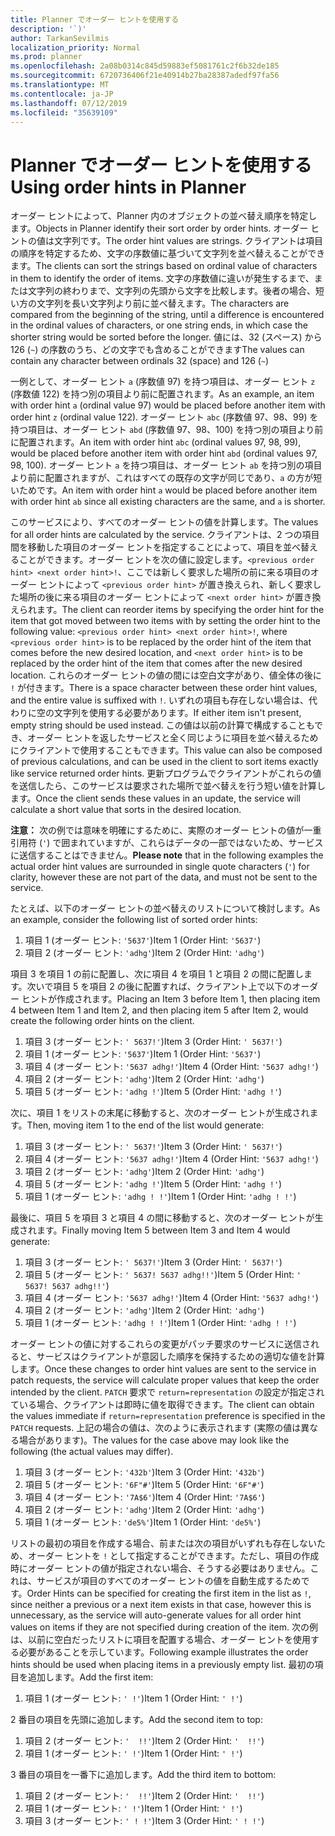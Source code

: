 ```yaml
---
title: Planner でオーダー ヒントを使用する
description: '`)'
author: TarkanSevilmis
localization_priority: Normal
ms.prod: planner
ms.openlocfilehash: 2a08b0314c845d59883ef5081761c2f6b32de185
ms.sourcegitcommit: 6720736406f21e40914b27ba28387adedf97fa56
ms.translationtype: MT
ms.contentlocale: ja-JP
ms.lasthandoff: 07/12/2019
ms.locfileid: "35639109"
---
```

# <a name="using-order-hints-in-planner"></a><span data-ttu-id="6da9d-103">Planner でオーダー ヒントを使用する</span><span class="sxs-lookup"><span data-stu-id="6da9d-103">Using order hints in Planner</span></span>

<span data-ttu-id="6da9d-104">オーダー ヒントによって、Planner 内のオブジェクトの並べ替え順序を特定します。</span><span class="sxs-lookup"><span data-stu-id="6da9d-104">Objects in Planner identify their sort order by order hints.</span></span> <span data-ttu-id="6da9d-105">オーダー ヒントの値は文字列です。</span><span class="sxs-lookup"><span data-stu-id="6da9d-105">The order hint values are strings.</span></span> <span data-ttu-id="6da9d-106">クライアントは項目の順序を特定するため、文字の序数値に基づいて文字列を並べ替えることができます。</span><span class="sxs-lookup"><span data-stu-id="6da9d-106">The clients can sort the strings based on ordinal value of characters in them to identify the order of items.</span></span> <span data-ttu-id="6da9d-107">文字の序数値に違いが発生するまで、または文字列の終わりまで、文字列の先頭から文字を比較します。後者の場合、短い方の文字列を長い文字列より前に並べ替えます。</span><span class="sxs-lookup"><span data-stu-id="6da9d-107">The characters are compared from the beginning of the string, until a difference is encountered in the ordinal values of characters, or one string ends, in which case the shorter string would be sorted before the longer.</span></span> <span data-ttu-id="6da9d-108">値には、32 (スペース) から 126 (`~`) の序数のうち、どの文字でも含めることができます</span><span class="sxs-lookup"><span data-stu-id="6da9d-108">The values can contain any character between ordinals 32 (space) and 126 (`~`)</span></span>

<span data-ttu-id="6da9d-109">一例として、オーダー ヒント `a` (序数値 97) を持つ項目は、オーダー ヒント `z` (序数値 122) を持つ別の項目より前に配置されます。</span><span class="sxs-lookup"><span data-stu-id="6da9d-109">As an example, an item with order hint `a` (ordinal value 97) would be placed before another item with order hint `z` (ordinal value 122).</span></span> <span data-ttu-id="6da9d-110">オーダー ヒント `abc` (序数値 97、98、99) を持つ項目は、オーダー ヒント `abd` (序数値 97、98、100) を持つ別の項目より前に配置されます。</span><span class="sxs-lookup"><span data-stu-id="6da9d-110">An item with order hint `abc` (ordinal values 97, 98, 99), would be placed before another item with order hint `abd` (ordinal values 97, 98, 100).</span></span> <span data-ttu-id="6da9d-111">オーダー ヒント `a` を持つ項目は、オーダー ヒント `ab` を持つ別の項目より前に配置されますが、これはすべての既存の文字が同じであり、`a` の方が短いためです。</span><span class="sxs-lookup"><span data-stu-id="6da9d-111">An item with order hint `a` would be placed before another item with order hint `ab` since all existing characters are the same, and `a` is shorter.</span></span>

<span data-ttu-id="6da9d-112">このサービスにより、すべてのオーダー ヒントの値を計算します。</span><span class="sxs-lookup"><span data-stu-id="6da9d-112">The values for all order hints are calculated by the service.</span></span> <span data-ttu-id="6da9d-113">クライアントは、2 つの項目間を移動した項目のオーダー ヒントを指定することによって、項目を並べ替えることができます。オーダー ヒントを次の値に設定します。`<previous order hint> <next order hint>!`、ここでは新しく要求した場所の前に来る項目のオーダー ヒントによって `<previous order hint>` が置き換えられ、新しく要求した場所の後に来る項目のオーダー ヒントによって `<next order hint>` が置き換えられます。</span><span class="sxs-lookup"><span data-stu-id="6da9d-113">The client can reorder items by specifying the order hint for the item that got moved between two items with by setting the order hint to the following value: `<previous order hint> <next order hint>!`, where `<previous order hint>` is to be replaced by the order hint of the item that comes before the new desired location, and `<next order hint>` is to be replaced by the order hint of the item that comes after the new desired location.</span></span> <span data-ttu-id="6da9d-114">これらのオーダー ヒントの値の間には空白文字があり、値全体の後に `!` が付きます。</span><span class="sxs-lookup"><span data-stu-id="6da9d-114">There is a space character between these order hint values, and the entire value is suffixed with `!`.</span></span> <span data-ttu-id="6da9d-115">いずれの項目も存在しない場合は、代わりに空の文字列を使用する必要があります。</span><span class="sxs-lookup"><span data-stu-id="6da9d-115">If either item isn't present, empty string should be used instead.</span></span> <span data-ttu-id="6da9d-116">この値は以前の計算で構成することもでき、オーダー ヒントを返したサービスと全く同じように項目を並べ替えるためにクライアントで使用することもできます。</span><span class="sxs-lookup"><span data-stu-id="6da9d-116">This value can also be composed of previous calculations, and can be used in the client to sort items exactly like service returned order hints.</span></span> <span data-ttu-id="6da9d-117">更新プログラムでクライアントがこれらの値を送信したら、このサービスは要求された場所で並べ替えを行う短い値を計算します。</span><span class="sxs-lookup"><span data-stu-id="6da9d-117">Once the client sends these values in an update, the service will calculate a short value that sorts in the desired location.</span></span>

<span data-ttu-id="6da9d-118">**注意：** 次の例では意味を明確にするために、実際のオーダー ヒントの値が一重引用符 (`'`) で囲まれていますが、これらはデータの一部ではないため、サービスに送信することはできません。</span><span class="sxs-lookup"><span data-stu-id="6da9d-118">**Please note** that in the following examples the actual order hint values are surrounded in single quote characters (`'`) for clarity, however these are not part of the data, and must not be sent to the service.</span></span>
 
<span data-ttu-id="6da9d-119">たとえば、以下のオーダー ヒントの並べ替えのリストについて検討します。</span><span class="sxs-lookup"><span data-stu-id="6da9d-119">As an example, consider the following list of sorted order hints:</span></span>

1. <span data-ttu-id="6da9d-120">項目 1 (オーダー ヒント: `'5637'`)</span><span class="sxs-lookup"><span data-stu-id="6da9d-120">Item 1 (Order Hint: `'5637'`)</span></span>
2. <span data-ttu-id="6da9d-121">項目 2 (オーダー ヒント: `'adhg'`)</span><span class="sxs-lookup"><span data-stu-id="6da9d-121">Item 2 (Order Hint: `'adhg'`)</span></span>

<span data-ttu-id="6da9d-122">項目 3 を項目 1 の前に配置し、次に項目 4 を項目 1 と項目 2 の間に配置します。次いで項目 5 を項目 2 の後に配置すれば、クライアント上で以下のオーダー ヒントが作成されます。</span><span class="sxs-lookup"><span data-stu-id="6da9d-122">Placing an Item 3 before Item 1, then placing item 4 between Item 1 and Item 2, and then placing item 5 after Item 2, would create the following order hints on the client.</span></span> 

1. <span data-ttu-id="6da9d-123">項目 3 (オーダー ヒント: `' 5637!'`)</span><span class="sxs-lookup"><span data-stu-id="6da9d-123">Item 3 (Order Hint: `' 5637!'`)</span></span>
2. <span data-ttu-id="6da9d-124">項目 1 (オーダー ヒント: `'5637'`)</span><span class="sxs-lookup"><span data-stu-id="6da9d-124">Item 1 (Order Hint: `'5637'`)</span></span>
3. <span data-ttu-id="6da9d-125">項目 4 (オーダー ヒント: `'5637 adhg!'`)</span><span class="sxs-lookup"><span data-stu-id="6da9d-125">Item 4 (Order Hint: `'5637 adhg!'`)</span></span>
4. <span data-ttu-id="6da9d-126">項目 2 (オーダー ヒント: `'adhg'`)</span><span class="sxs-lookup"><span data-stu-id="6da9d-126">Item 2 (Order Hint: `'adhg'`)</span></span>
5. <span data-ttu-id="6da9d-127">項目 5 (オーダー ヒント: `'adhg !'`)</span><span class="sxs-lookup"><span data-stu-id="6da9d-127">Item 5 (Order Hint: `'adhg !'`)</span></span>

<span data-ttu-id="6da9d-128">次に、項目 1 をリストの末尾に移動すると、次のオーダー ヒントが生成されます。</span><span class="sxs-lookup"><span data-stu-id="6da9d-128">Then, moving item 1 to the end of the list would generate:</span></span>

1. <span data-ttu-id="6da9d-129">項目 3 (オーダー ヒント: `' 5637!'`)</span><span class="sxs-lookup"><span data-stu-id="6da9d-129">Item 3 (Order Hint: `' 5637!'`)</span></span>
2. <span data-ttu-id="6da9d-130">項目 4 (オーダー ヒント: `'5637 adhg!'`)</span><span class="sxs-lookup"><span data-stu-id="6da9d-130">Item 4 (Order Hint: `'5637 adhg!'`)</span></span>
3. <span data-ttu-id="6da9d-131">項目 2 (オーダー ヒント: `'adhg'`)</span><span class="sxs-lookup"><span data-stu-id="6da9d-131">Item 2 (Order Hint: `'adhg'`)</span></span>
4. <span data-ttu-id="6da9d-132">項目 5 (オーダー ヒント: `'adhg !'`)</span><span class="sxs-lookup"><span data-stu-id="6da9d-132">Item 5 (Order Hint: `'adhg !'`)</span></span>
5. <span data-ttu-id="6da9d-133">項目 1 (オーダー ヒント: `'adhg ! !'`)</span><span class="sxs-lookup"><span data-stu-id="6da9d-133">Item 1 (Order Hint: `'adhg ! !'`)</span></span>

<span data-ttu-id="6da9d-134">最後に、項目 5 を項目 3 と項目 4 の間に移動すると、次のオーダー ヒントが生成されます。</span><span class="sxs-lookup"><span data-stu-id="6da9d-134">Finally moving Item 5 between Item 3 and Item 4 would generate:</span></span>

1. <span data-ttu-id="6da9d-135">項目 3 (オーダー ヒント: `' 5637!'`)</span><span class="sxs-lookup"><span data-stu-id="6da9d-135">Item 3 (Order Hint: `' 5637!'`)</span></span>
2. <span data-ttu-id="6da9d-136">項目 5 (オーダー ヒント: `' 5637! 5637 adhg!!'`)</span><span class="sxs-lookup"><span data-stu-id="6da9d-136">Item 5 (Order Hint: `' 5637! 5637 adhg!!'`)</span></span>
3. <span data-ttu-id="6da9d-137">項目 4 (オーダー ヒント: `'5637 adhg!'`)</span><span class="sxs-lookup"><span data-stu-id="6da9d-137">Item 4 (Order Hint: `'5637 adhg!'`)</span></span>
4. <span data-ttu-id="6da9d-138">項目 2 (オーダー ヒント: `'adhg'`)</span><span class="sxs-lookup"><span data-stu-id="6da9d-138">Item 2 (Order Hint: `'adhg'`)</span></span>
5. <span data-ttu-id="6da9d-139">項目 1 (オーダー ヒント: `'adhg ! !'`)</span><span class="sxs-lookup"><span data-stu-id="6da9d-139">Item 1 (Order Hint: `'adhg ! !'`)</span></span>

<span data-ttu-id="6da9d-140">オーダー ヒントの値に対するこれらの変更がパッチ要求のサービスに送信されると、サービスはクライアントが意図した順序を保持するための適切な値を計算します。</span><span class="sxs-lookup"><span data-stu-id="6da9d-140">Once these changes to order hint values are sent to the service in patch requests, the service will calculate proper values that keep the order intended by the client.</span></span> <span data-ttu-id="6da9d-141">`PATCH` 要求で `return=representation` の設定が指定されている場合、クライアントは即時に値を取得できます。</span><span class="sxs-lookup"><span data-stu-id="6da9d-141">The client can obtain the values immediate if `return=representation` preference is specified in the `PATCH` requests.</span></span> <span data-ttu-id="6da9d-142">上記の場合の値は、次のように表示されます (実際の値は異なる場合があります)。</span><span class="sxs-lookup"><span data-stu-id="6da9d-142">The values for the case above may look like the following (the actual values may differ).</span></span> 

1. <span data-ttu-id="6da9d-143">項目 3 (オーダー ヒント: `'432b'`)</span><span class="sxs-lookup"><span data-stu-id="6da9d-143">Item 3 (Order Hint: `'432b'`)</span></span>
2. <span data-ttu-id="6da9d-144">項目 5 (オーダー ヒント: `'6F"#'`)</span><span class="sxs-lookup"><span data-stu-id="6da9d-144">Item 5 (Order Hint: `'6F"#'`)</span></span>
3. <span data-ttu-id="6da9d-145">項目 4 (オーダー ヒント: `'7A$6'`)</span><span class="sxs-lookup"><span data-stu-id="6da9d-145">Item 4 (Order Hint: `'7A$6'`)</span></span>
4. <span data-ttu-id="6da9d-146">項目 2 (オーダー ヒント: `'adhg'`)</span><span class="sxs-lookup"><span data-stu-id="6da9d-146">Item 2 (Order Hint: `'adhg'`)</span></span>
5. <span data-ttu-id="6da9d-147">項目 1 (オーダー ヒント: `'de5%'`)</span><span class="sxs-lookup"><span data-stu-id="6da9d-147">Item 1 (Order Hint: `'de5%'`)</span></span>

<span data-ttu-id="6da9d-148">リストの最初の項目を作成する場合、前または次の項目がいずれも存在しないため、オーダー ヒントを `!` として指定することができます。ただし、項目の作成時にオーダー ヒントの値が指定されない場合、そうする必要はありません。これは、サービスが項目のすべてのオーダー ヒントの値を自動生成するためです。</span><span class="sxs-lookup"><span data-stu-id="6da9d-148">Order Hints can be specified for creating the first item in the list as `!`, since neither a previous or a next item exists in that case, however this is unnecessary, as the service will auto-generate values for all order hint values on items if they are not specified during creation of the item.</span></span> <span data-ttu-id="6da9d-149">次の例は、以前に空白だったリストに項目を配置する場合、オーダー ヒントを使用する必要があることを示しています。</span><span class="sxs-lookup"><span data-stu-id="6da9d-149">Following example illustrates the order hints should be used when placing items in a previously empty list.</span></span>
<span data-ttu-id="6da9d-150">最初の項目を追加します。</span><span class="sxs-lookup"><span data-stu-id="6da9d-150">Add the first item:</span></span>

1. <span data-ttu-id="6da9d-151">項目 1 (オーダー ヒント: `' !'`)</span><span class="sxs-lookup"><span data-stu-id="6da9d-151">Item 1 (Order Hint: `' !'`)</span></span>

<span data-ttu-id="6da9d-152">2 番目の項目を先頭に追加します。</span><span class="sxs-lookup"><span data-stu-id="6da9d-152">Add the second item to top:</span></span>

1. <span data-ttu-id="6da9d-153">項目 2 (オーダー ヒント: `'  !!'`)</span><span class="sxs-lookup"><span data-stu-id="6da9d-153">Item 2 (Order Hint: `'  !!'`)</span></span>
2. <span data-ttu-id="6da9d-154">項目 1 (オーダー ヒント: `' !'`)</span><span class="sxs-lookup"><span data-stu-id="6da9d-154">Item 1 (Order Hint: `' !'`)</span></span>

<span data-ttu-id="6da9d-155">3 番目の項目を一番下に追加します。</span><span class="sxs-lookup"><span data-stu-id="6da9d-155">Add the third item to bottom:</span></span>

1. <span data-ttu-id="6da9d-156">項目 2 (オーダー ヒント: `'  !!'`)</span><span class="sxs-lookup"><span data-stu-id="6da9d-156">Item 2 (Order Hint: `'  !!'`)</span></span>
2. <span data-ttu-id="6da9d-157">項目 1 (オーダー ヒント: `' !'`)</span><span class="sxs-lookup"><span data-stu-id="6da9d-157">Item 1 (Order Hint: `' !'`)</span></span>
3. <span data-ttu-id="6da9d-158">項目 3 (オーダー ヒント: `' ! !'`)</span><span class="sxs-lookup"><span data-stu-id="6da9d-158">Item 3 (Order Hint: `' ! !'`)</span></span>







